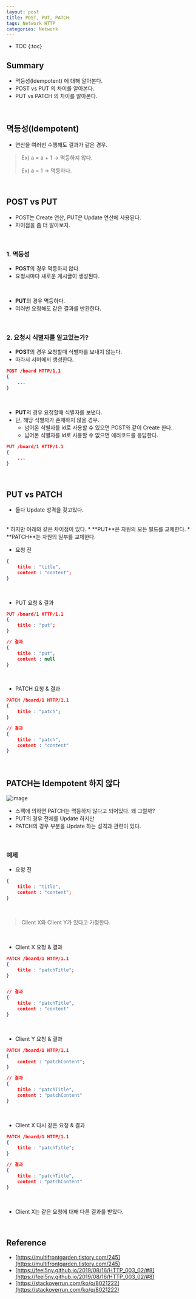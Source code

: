 ```yaml
---
layout: post
title: POST, PUT, PATCH
tags: Network HTTP
categories: Network
---
```


* TOC
{:toc}
## Summary  
* 멱등성(Idempotent) 에 대해 알아본다.
* POST vs PUT 의 차이를 알아본다.
* PUT vs PATCH 의 차이를 알아본다.
  
<br>  

## 멱등성(Idempotent)
* 연산을 여러번 수행해도 결과가 같은 경우.

> Ex) a = a + 1 -> 멱등하지 않다.
> 
> Ex) a = 1 -> 멱등하다.
  
<br>  

## POST vs PUT
* POST는 Create 연산, PUT은 Update 연산에 사용된다.
* 차이점을 좀 더 알아보자.

<br>

### 1. 멱등성
* **POST**의 경우 멱등하지 않다.  
* 요청시마다 새로운 게시글이 생성된다.  

<br>

* **PUT**의 경우 멱등하다.  
* 여러번 요청해도 같은 결과를 반환한다.


<br>

### 2. 요청시 식별자를 알고있는가?
* **POST**의 경우 요청할때 식별자를 보내지 않는다.
* 따라서 서버에서 생성한다.

```json
POST /board HTTP/1.1
{
    ...
}
```

<br>

* **PUT**의 경우 요청할때 식별자를 보낸다.
* 단, 해당 식별자가 존재하지 않을 경우.
    * 넘어온 식별자를 id로 사용할 수 있으면 POST와 같이 Create 한다. 
    * 넘어온 식별자를 id로 사용할 수 없으면 에러코드를 응답한다.  

```json
PUT /board/1 HTTP/1.1
{
    ...
}
```


<br>

## PUT vs PATCH
* 둘다 Update 성격을 갖고있다.  
<br>
* 하지만 아래와 같은 차이점이 있다.
* **PUT**은 자원의 모든 필드를 교체한다.
* **PATCH**는 자원의 일부를 교체한다.

<br>

* 요청 전
```json
{
    title : "title",
    content : "content";
}
```

<br>

* PUT 요청 & 결과
```json
PUT /board/1 HTTP/1.1
{
    title : "put";
}

// 결과
{
    title : "put",
    content : null
}
```

<br>

* PATCH 요청 & 결과
```json
PATCH /board/1 HTTP/1.1
{
    title : "patch";
}

// 결과
{
    title : "patch",
    content : "content"
}
```

<br>  

## PATCH는 Idempotent 하지 않다

![image](https://user-images.githubusercontent.com/25604495/82633447-13a57900-9c36-11ea-9b3a-f75a1ecaffba.png)  

* 스펙에 의하면 PATCH는 멱등하지 않다고 되어있다. 왜 그럴까?
* PUT의 경우 전체를 Update 하지만
* PATCH의 경우 부분을 Update 하는 성격과 관련이 있다.

<br>  

### 예제

* 요청 전 
```json
{
    title : "title",
    content : "content";
}
```

<br>  

> Client X와 Client Y가 있다고 가정한다.

<br>  

* Client X 요청 & 결과
```json
PATCH /board/1 HTTP/1.1
{
    title : "patchTitle";
}


// 결과
{
    title : "patchTitle",
    content : "content"
}
```

<br>  

* Client Y 요청 & 결과
```json
PATCH /board/1 HTTP/1.1
{
    content : "patchContent";
}

// 결과
{
    title : "patchTitle",
    content : "patchContent"
}
```

<br>  

* Client X 다시 같은 요청 & 결과
```json
PATCH /board/1 HTTP/1.1
{
    title : "patchTitle";
}

// 결과
{
    title : "patchTitle",
    content : "patchContent"
}
```

<br>  

* Client X는 같은 요청에 대해 다른 결과를 받았다.


<br>  


## Reference
* [https://multifrontgarden.tistory.com/245](https://multifrontgarden.tistory.com/245)
* [https://feel5ny.github.io/2019/08/16/HTTP_003_02/#8](https://feel5ny.github.io/2019/08/16/HTTP_003_02/#8)
* [https://stackoverrun.com/ko/q/8021222](https://stackoverrun.com/ko/q/8021222)